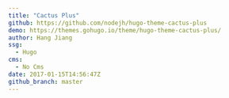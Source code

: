 ```yaml
---
title: "Cactus Plus"
github: https://github.com/nodejh/hugo-theme-cactus-plus
demo: https://themes.gohugo.io/theme/hugo-theme-cactus-plus/
author: Hang Jiang
ssg:
  - Hugo
cms:
  - No Cms
date: 2017-01-15T14:56:47Z
github_branch: master
---
```

